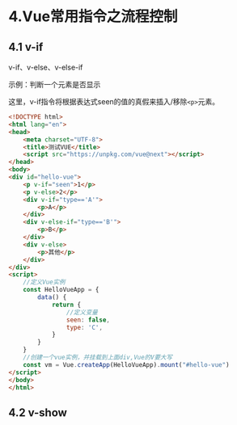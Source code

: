 # 4.Vue常用指令之流程控制



## 4.1 v-if


v-if、v-else、v-else-if

示例：判断一个元素是否显示

这里，v-if指令将根据表达式seen的值的真假来插入/移除`<p>`元素。


```html
<!DOCTYPE html>
<html lang="en">
<head>
    <meta charset="UTF-8">
    <title>测试VUE</title>
    <script src="https://unpkg.com/vue@next"></script>
</head>
<body>
<div id="hello-vue">
    <p v-if="seen">1</p>
    <p v-else>2</p>
    <div v-if="type=='A'">
        <p>A</p>
    </div>
    <div v-else-if="type=='B'">
        <p>B</p>
    </div>
    <div v-else>
        <p>其他</p>
    </div>
</div>
<script>
    //定义Vue实例
    const HelloVueApp = {
        data() {
            return {
                //定义变量
                seen: false,
                type: 'C',
            }
        }
    }
    //创建一个vue实例，并挂载到上面div,Vue的V要大写
    const vm = Vue.createApp(HelloVueApp).mount("#hello-vue")
</script>
</body>
</html>
```

## 4.2 v-show